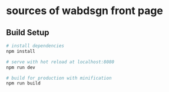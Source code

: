 # sources of wabdsgn front page

## Build Setup

``` bash
# install dependencies
npm install

# serve with hot reload at localhost:8080
npm run dev

# build for production with minification
npm run build

```
